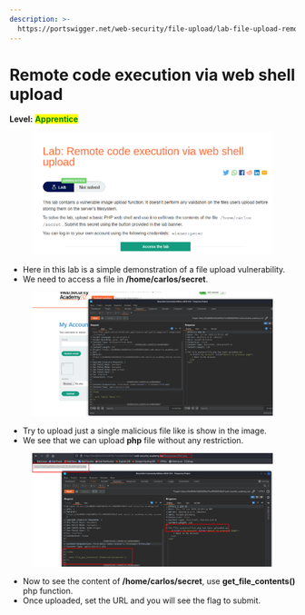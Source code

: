 ```yaml
---
description: >-
  https://portswigger.net/web-security/file-upload/lab-file-upload-remote-code-execution-via-web-shell-upload
---
```


# Remote code execution via web shell upload

**Level:** <mark style="color:green;">**Apprentice**</mark>

<figure><img src="../../../../../.gitbook/assets/Remote_code _execution_via_web_shell_upload.png" alt=""><figcaption></figcaption></figure>

* Here in this lab is a simple demonstration of a file upload vulnerability.
* We need to access a file in **/home/carlos/secret**.

<figure><img src="../../../../../.gitbook/assets/Remote_code _execution_via_web_shell_upload1.png" alt=""><figcaption></figcaption></figure>

* Try to upload just a single malicious file like is show in the image.
* We see that we can upload **php** file without any restriction.

<figure><img src="../../../../../.gitbook/assets/Remote_code _execution_via_web_shell_upload2.png" alt=""><figcaption></figcaption></figure>

* Now to see the content of **/home/carlos/secret**, use **get\_file\_contents()** php function.
* Once uploaded, set the URL and you will see the flag to submit.
